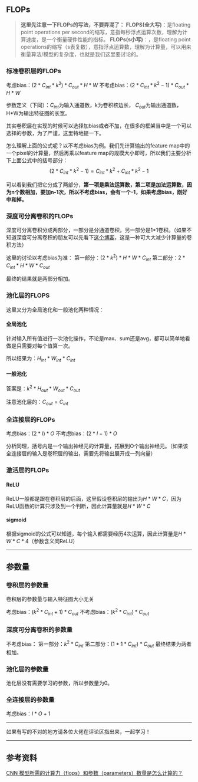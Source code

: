 ## FLOPs

> **这里先注意一下FLOPs的写法，不要弄混了：**
> **FLOPS(全大写)**：是floating point operations per second的缩写，意指每秒浮点运算次数，理解为计算速度，是一个衡量硬件性能的指标。
> **FLOPs(s小写)**：，是floating point operations的缩写（s表复数），意指浮点运算数，理解为计算量，可以用来衡量算法/模型的复杂度，也就是我们这里要讨论的。

### 标准卷积层的FLOPs

考虑bias：$(2*C_{int}*k^2)*C_{out}*H*W$
不考虑bias：$(2*C_{int}*k^2-1)*C_{out}*H*W$

参数定义（下同）：$C_{int}$为输入通道数，k为卷积核边长， $C_{out}$为输出通道数，H*W为输出特征图的长宽。

其实卷积层在实现的时候可以选择加bias或者不加，在很多的框架当中是一个可以选择的参数，为了严谨，这里特地提一下。

怎么理解上面的公式呢？以不考虑bias为例。我们先计算输出的feature map中的一个pixel的计算量，然后再乘以feature map的规模大小即可，所以我们主要分析下上面公式中的括号部分：
$$
(2*C_{int}*k^2-1) = C_{int}*k^2 + C_{int}*k^2-1
$$


可以看到我们把它分成了两部分，**第一项是乘法运算数，第二项是加法运算数，因为n个数相加，要加n-1次，所以不考虑bias，会有一个-1，如果考虑bias，刚好中和掉。**

### 深度可分离卷积的FLOPs

深度可分离卷积分成两部分，一部分是分通道卷积，另一部分是1*1卷积。（如果不知道深度可分离卷积的朋友可以先看下[这个博客](https://baijiahao.baidu.com/s?id=1634399239921135758&wfr=spider&for=pc)，这是一种可大大减少计算量的卷积方法）

这里的讨论以考虑bias为准：
第一部分：$(2*k^2 )*H*W*C_{int}$
第二部分：$2*C_{int}*H*W*C_{out}$

最终的结果就是两部分相加。

### 池化层的FLOPS
这里又分为全局池化和一般池化两种情况：
#### 全局池化
针对输入所有值进行一次池化操作，不论是max、sum还是avg，都可以简单地看做是只需要对每个值算一次。

所以结果为：$H_{int}*W_{int}*C_{int}$
#### 一般池化
答案是：$k^2*H_{out}*W_{out}*C_{out}$

注意池化层的：$C_{out} = C_{int}$
### 全连接层的FLOPs
考虑bias：$(2*I)*O$
不考虑bias：$(2*I-1)*O$

分析同理，括号内是一个输出神经元的计算量，拓展到O个输出神经元。（如果该全连接层的输入是卷积层的输出，需要先将输出展开成一列向量）
### 激活层的FLOPs
#### ReLU
ReLU一般都是跟在卷积层的后面，这里假设卷积层的输出为$H*W*C$，因为ReLU函数的计算只涉及到一个判断，因此计算量就是$H*W*C$

#### sigmoid
根据sigmoid的公式可以知道，每个输入都需要经历4次运算，因此计算量是$H*W*C*4$（参数含义同ReLU）
___
## 参数量
### 卷积层的参数量
卷积层的参数量与输入特征图大小无关

考虑bias：$(k^2*C_{int}+1)*C_{out}$
不考虑bias：$(k^2*C_{int})*C_{out}$

### 深度可分离卷积的参数量
不考虑bias：
第一部分：$k^2*C_{int}$
第二部分：$(1*1*C_{int})*C_{out}$
最终结果为两者相加。

### 池化层的参数量
池化层没有需要学习的参数，所以参数量为0。
### 全连接层的参数量
考虑bias：$I*O+1$
___
如果有写的不对的地方请各位大佬在评论区指出来，一起学习！
___
## 参考资料
[CNN 模型所需的计算力（flops）和参数（parameters）数量是怎么计算的？](https://www.zhihu.com/question/65305385/answer/451060549)